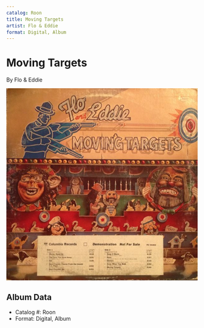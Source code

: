 ```yaml
---
catalog: Roon
title: Moving Targets
artist: Flo & Eddie
format: Digital, Album
---
```


# Moving Targets

By Flo & Eddie

![](../../assets/albumcovers/Flo_and_Eddie-Moving_Targets.png)

## Album Data

- Catalog #: Roon
- Format: Digital, Album

